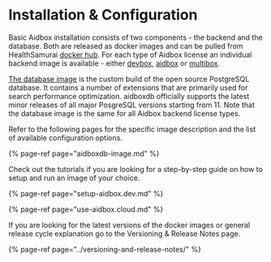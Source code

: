 # Installation & Configuration

Basic Aidbox installation consists of two components - the backend and the database. Both are released as docker images and can be pulled from HealthSamurai [docker hub](https://hub.docker.com/u/healthsamurai). For each type of Aidbox license an individual backend image is available - either [devbox](https://hub.docker.com/r/healthsamurai/devbox), [aidbox](https://hub.docker.com/r/healthsamurai/aidboxone) or [multibox](https://hub.docker.com/r/healthsamurai/multibox). 

[The database image](https://hub.docker.com/r/healthsamurai/aidboxdb/tags?page=1&ordering=last_updated) is the custom build of the open source PostgreSQL database. It contains a number of extensions that are primarily used for search performance optimization. aidboxdb officially supports the latest minor releases of all major PosgreSQL versions starting from 11. Note that the database image is the same for all Aidbox backend license types.

Refer to the following pages for the specific image description and the list of available configuration options.

{% page-ref page="aidboxdb-image.md" %}

Check out the tutorials if you are looking for a step-by-step guide on how to setup and run an image of your choice.

{% page-ref page="setup-aidbox.dev.md" %}

{% page-ref page="use-aidbox.cloud.md" %}

If you are looking for the latest versions of the docker images or general release cycle explanation go to the Versioning & Release Notes page.

{% page-ref page="../versioning-and-release-notes/" %}

